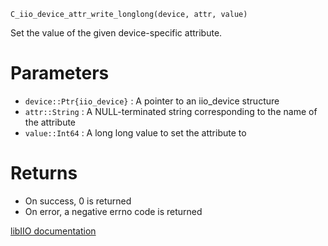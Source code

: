 ```
C_iio_device_attr_write_longlong(device, attr, value)
```

Set the value of the given device-specific attribute.

# Parameters

  * `device::Ptr{iio_device}` : A pointer to an iio_device structure
  * `attr::String`            : A NULL-terminated string corresponding to the name of the attribute
  * `value::Int64`            : A long long value to set the attribute to

# Returns

  * On success, 0 is returned
  * On error, a negative errno code is returned

[libIIO documentation](https://analogdevicesinc.github.io/libiio/master/libiio/group__Device.html#ga3fcba684f6b07d3f6295759bb788c4d2)
